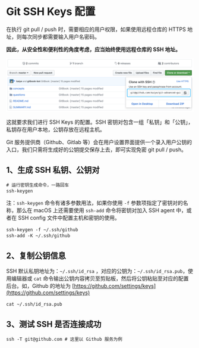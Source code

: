 # Git SSH Keys 配置

在执行 git pull / push 时，需要相应的用户权限，如果使用远程仓库的 HTTPS 地址，则每次同步都需要输入用户名密码。

**因此，从安全性和便利性的角度考虑，应当始终使用远程仓库的 SSH 地址。**

![](../.gitbook/assets/clone-with-ssh.png)

这就要求我们进行 SSH Keys 的配置。SSH 密钥对包含一组「私钥」和「公钥」，私钥存在用户本地，公钥存放在远程主机。

Git 服务提供商（Github、Gitlab 等）会在用户设置界面提供一个录入用户公钥的入口，我们只需将生成好的公钥提交保存上去，即可实现免密 git pull / push。

## 1、生成 SSH 私钥、公钥对

```shell
# 运行密钥生成命令，一路回车
ssh-keygen
```

注：`ssh-keygen` 命令有诸多参数用法，如果你使用 `-f` 参数项指定了密钥对的名称，那么在 macOS 上还需要使用 `ssh-add` 命令将密钥对加入 SSH agent 中，或者在 SSH config 文件中配置主机和密钥的使用。

```shell
ssh-keygen -f ~/.ssh/github
ssh-add -K ~/.ssh/github
```

## 2、复制公钥信息

SSH 默认私钥地址为：`~/.ssh/id_rsa` ，对应的公钥为：`~/.ssh/id_rsa.pub`，使用编辑器或 `cat` 命令输出公钥内容拷贝至剪贴板，然后将公钥粘贴至对应的配置后台。如，Github 的地址为 [https://github.com/settings/keys](https://github.com/settings/keys)

```shell
cat ~/.ssh/id_rsa.pub
```

## 3、测试 SSH 是否连接成功

```shell
ssh -T git@github.com # 这里以 Github 服务为例
```

